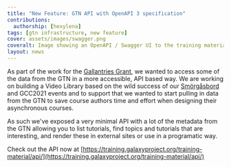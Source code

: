 ```yaml
---
title: "New Feature: GTN API with OpenAPI 3 specification"
contributions:
  authorship: [hexylena]
tags: [gtn infrastructure, new feature]
cover: assets/images/swagger.png
coveralt: Image showing an OpenAPI / Swagger UI to the training material API featuring several APIs like topics, tutorials, contributors, and a couple internal APIs. At the bottom are a couple of data models.
layout: news
---
```


As part of the work for the [Gallantries Grant](https://gallantries.github.io/), we wanted to access some of the data from the GTN in a more accessible, API based way. We are working on building a Video Library based on the wild success of our [Smörgåsbord](https://gallantries.github.io/posts/2021/03/01/sm%C3%B6rg%C3%A5sbord/) and GCC2021 events and to support that we wanted to start pulling in data from the GTN to save course authors time and effort when designing their asynchronous courses.

As such we've exposed a very minimal API with a lot of the metadata from the GTN allowing you to list tutorials, find topics and tutorials that are interesting, and render these in external sites or use in a programatic way.

Check out the API now at [https://training.galaxyproject.org/training-material/api/](https://training.galaxyproject.org/training-material/api/)
